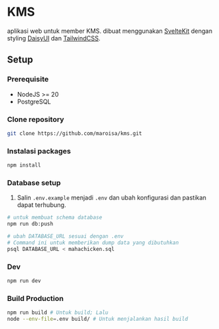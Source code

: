 # KMS

aplikasi web untuk member KMS. dibuat menggunakan
[SvelteKit](https://svelte.dev/) dengan styling
[DaisyUI]("https://daisyui.com/") dan [TailwindCSS](https://tailwindcss.com/).

## Setup

### Prerequisite

- NodeJS >= 20
- PostgreSQL

### Clone repository

```bash
git clone https://github.com/maroisa/kms.git
```

### Instalasi packages

```bash
npm install
```

### Database setup

1. Salin `.env.example` menjadi `.env` dan ubah konfigurasi dan pastikan dapat
   terhubung.

```bash
# untuk membuat schema database
npm run db:push 

# ubah DATABASE_URL sesuai dengan .env
# Command ini untuk memberikan dump data yang dibutuhkan
psql DATABASE_URL < mahachicken.sql
```

### Dev

```bash
npm run dev
```

### Build Production

```bash
npm run build # Untuk build; Lalu
node --env-file=.env build/ # Untuk menjalankan hasil build
```
